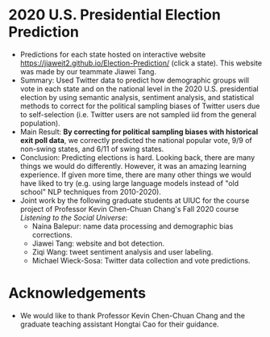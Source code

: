 # 2020 U.S. Presidential Election Prediction
- Predictions for each state hosted on interactive website https://jiaweit2.github.io/Election-Prediction/ (click a state). This website was made by our teammate Jiawei Tang.
- Summary: Used Twitter data to predict how demographic groups will vote in each state and on the national level in the 2020 U.S. presidential election by using semantic analysis, sentiment analysis, and statistical methods to correct for the political sampling biases of Twitter users due to self-selection (i.e. Twitter users are not sampled iid from the general population).
- Main Result: **By correcting for political sampling biases with historical exit poll data**, we correctly predicted the national popular vote, 9/9 of non-swing states, and 6/11 of swing states. 
- Conclusion: Predicting elections is hard. Looking back, there are many things we would do differently. However, it was an amazing learning experience. If given more time, there are many other things we would have liked to try (e.g. using large language models instead of "old school" NLP techniques from 2010-2020).
- Joint work by the following graduate students at UIUC for the course project of Professor Kevin Chen-Chuan Chang's Fall 2020 course *Listening to the Social Universe*:
  - Naina Balepur: name data processing and demographic bias corrections.
  - Jiawei Tang: website and bot detection.
  - Ziqi Wang: tweet sentiment analysis and user labeling.
  - Michael Wieck-Sosa: Twitter data collection and vote predictions.
# Acknowledgements
- We would like to thank Professor Kevin Chen-Chuan Chang and the graduate teaching assistant Hongtai Cao for their guidance.
